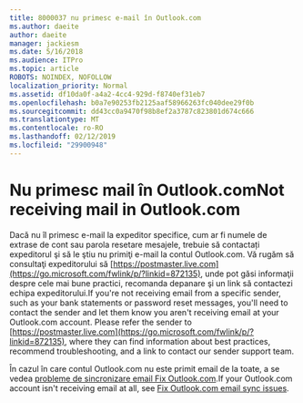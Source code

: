 ```yaml
---
title: 8000037 nu primesc e-mail în Outlook.com
ms.author: daeite
author: daeite
manager: jackiesm
ms.date: 5/16/2018
ms.audience: ITPro
ms.topic: article
ROBOTS: NOINDEX, NOFOLLOW
localization_priority: Normal
ms.assetid: df10da0f-a4a2-4cc4-929d-f8740ef31eb7
ms.openlocfilehash: b0a7e90253fb2125aaf58966263fc040dee29f0b
ms.sourcegitcommit: dd43cc0a9470f98b8ef2a3787c823801d674c666
ms.translationtype: MT
ms.contentlocale: ro-RO
ms.lasthandoff: 02/12/2019
ms.locfileid: "29900948"
---
```

# <a name="not-receiving-mail-in-outlookcom"></a><span data-ttu-id="ae54c-102">Nu primesc mail în Outlook.com</span><span class="sxs-lookup"><span data-stu-id="ae54c-102">Not receiving mail in Outlook.com</span></span>

<span data-ttu-id="ae54c-p101">Dacă nu îl primesc e-mail la expeditor specifice, cum ar fi numele de extrase de cont sau parola resetare mesajele, trebuie să contactați expeditorul şi să le ştiu nu primiţi e-mail la contul Outlook.com. Vă rugăm să consultaţi expeditorului să [https://postmaster.live.com](https://go.microsoft.com/fwlink/p/?linkid=872135), unde pot găsi informaţii despre cele mai bune practici, recomanda depanare şi un link să contactezi echipa expeditorului.</span><span class="sxs-lookup"><span data-stu-id="ae54c-p101">If you're not receiving email from a specific sender, such as your bank statements or password reset messages, you'll need to contact the sender and let them know you aren't receiving email at your Outlook.com account. Please refer the sender to [https://postmaster.live.com](https://go.microsoft.com/fwlink/p/?linkid=872135), where they can find information about best practices, recommend troubleshooting, and a link to contact our sender support team.</span></span>
  
<span data-ttu-id="ae54c-105">În cazul în care contul Outlook.com nu este primit email de la toate, a se vedea [probleme de sincronizare email Fix Outlook.com](https://go.microsoft.com/fwlink/p/?linkid=874363).</span><span class="sxs-lookup"><span data-stu-id="ae54c-105">If your Outlook.com account isn't receiving email at all, see [Fix Outlook.com email sync issues](https://go.microsoft.com/fwlink/p/?linkid=874363).</span></span>
  

